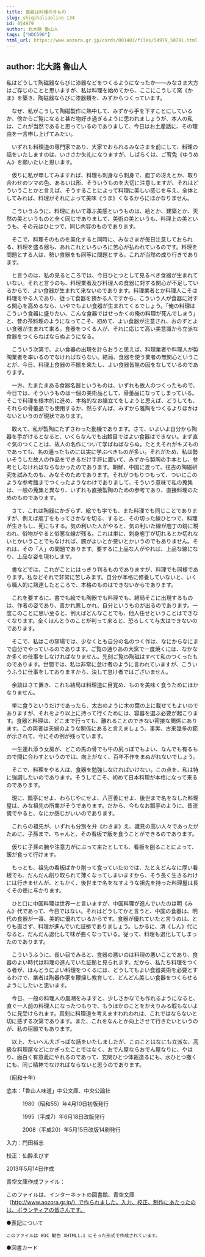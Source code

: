 ```yaml
---
title: 食器は料理のきもの
slug: shiqihaliaolino-134
id: 054979
author: 北大路 魯山人
tags: ["NDC596"]
html_url: https://www.aozora.gr.jp/cards/001403/files/54979_50791.html
---
```


## author: 北大路 魯山人

私はどうして陶磁器ならびに漆器などをつくるようになったか――みなさま大方はご存じのことと思いますが、私は料理を始めてから、ここにこうして窯《かま》を築き、陶磁器ならびに漆器類を、みずからつくっています。

　なぜ、私がこうして陶磁製作に熱中して、みずから手を下すことにしているか、傍からご覧になると甚だ物好き過ぎるように思われましょうが、本人の私は、これが当然であると思っているのでありまして、今日はお土産話に、その理由を一言申し上げてみたい。

　いずれも料理道の専門家であり、大家でおられるみなさまを前にして、料理の話をいたしますのは、いささか失礼になりますが、しばらくは、ご宥免《ゆうめん》を願いたいと思います。

　仮りに私が申してみますれば、料理も刺身なら刺身で、庖丁の冴えとか、取り合わせのツマの色、あるいは形、そういうものを大切に注意しますが、それはどういうことかと言えば、そうすることによって料理に美しい感じを与え、全体としてみれば、料理がそれによって美味《うま》くなるからにほかなりません。

　こういうふうに、料理において尊ぶ美感というものは、絵とか、建築とか、天然の美というものと全く同じでありまして、美術の美というも、料理上の美というも、その元はひとつで、同じ内容のものであります。

　そこで、料理そのものを美化すると同時に、みなさまが毎日注意しておられる、料理を盛る器も、あれこれといろいろに苦心が払われているのです。料理を問題とする人は、勢い食器をも同等に問題とする。これが当然の成り行きであります。

　と言うのは、私の見るところでは、今日ひとつとして見るべき食器が生まれていない。それと言うのも、料理業者及び料理人の食器に対する関心が不足しているからで、よい食器が生まれて来ないのであります。料理業者とか料理人こそは料理をやる人であり、従って食器を預かる人ですから、こういう人が食器に対する関心を高めるなら、いやでもよい食器が生まれてくるでしょう。「俺の料理はこういう食器に盛りたい、こんな食器ではせっかくの俺の料理が死んでしまう」と、昔の茶料理のようになってこそ、初めて、よい食器が注意され、おのずとよい食器が生まれて来る。食器をつくる人が、それに応じて高い美意識から立派な食器をつくらねばならぬようになる。

　こういう次第で、よい食器の出現を計らおうと思えば、料理業者や料理人が製陶業者を率いるのでなければならない。結局、食器を使う業者の無関心ということが、今日、料理上食器の不振を来たし、よい食器皆無の因をなしているのであります。

　一方、たまたまある食器名器というものは、いずれも故人のつくったもので、今日では、そういうものは一個の美術品として、骨董品になってしまっている。そこで料理を根本的に進め、本格的なお膳立てをしようと思えば、どうしても、それらの骨董品でも使用するか、然らずんば、みずから雅陶をつくるよりほかはないというのが現状であります。

　敢えて、私が製陶にたずさわった動機であります。さて、いよいよ自分から陶器を手がけるとなると、いくらなんでも出鱈目ではよい食器はできない。まず直ぐ気のつくことは、故人の名作について学ばねばならぬ。たとえそれがキズものであっても、名の通ったものには実に学ぶべきものが多い。それがため、私は勢いそうした故人の作品をできるだけ手許に置いて、みずから製陶の手本とし、参考としなければならなかったのであります。朝鮮、中国に渡って、往古の陶磁研究を試みたのも、みなそのためであります。それがつもりつもって、ついにこのような参考館までつくったようなわけでありまして、そういう意味で私の蒐集は、一般の蒐集と異なり、いずれも直接製陶のための参考であり、直接料理のためのものであります。

　さて、これは陶器にかぎらず、絵でも字でも、また料理でも同じことでありますが、例えば庖丁をもってさかなを切る、すると、その切った線ひとつで、料理が生きもし、死にもする。気の利いた人がやると、気の利いた線が庖丁の跡に現われ、俗物がやると俗悪な線が残る。これは単に、刺身庖丁が切れるとか切れないとかいうことでもなければ、腕がよいとか悪いとかいうのでもありません。それは、その「人」の問題であります。要するに上品な人がやれば、上品な線になり、上品な姿を現わします。

　書などでは、これがことにはっきり判るものでありますが、料理でも同様であります。私などそれで非常に苦しみます。自分が本格に修養していないと、いくら職人的に熟達したところで、本格のものはできないからであります。

　これを要するに、書でも絵でも陶器でも料理でも、結局そこに出現するものは、作者の姿であり、善かれ悪しかれ、自分というものが出るのであります。一度このことに思い至ると、例えばどんなことでも、他人任せということはできなくなります。全くほんとうのことが判って来ると、恐ろしくて与太はできないのであります。

　そこで、私はこの窯場では、少なくとも自分の名のつく作は、なにからなにまで自分でやっているのであります。ご覧の通りあの大窯で一度焼くには、なかなか多くの仕事をしなければなりません。先刻ご覧の陶磁はすべて私のつくったものであります。世間では、私は非常に怠け者のように言われていますが、こういうふうに仕事をしておりますから、決して怠け者ではございません。

　余談はさて置き、これも結局は料理道に目覚め、ものを美味く食うためにほかなりません。

　単に食うというだけであったら、太古のように木の葉の上に載せてもよいのでありますが、それをより以上に持って行くためには、容器を選ぶ必要が起こります。食器と料理は、どこまで行っても、離れることのできない密接な関係にあります。この両者は夫婦のような関係にあると言えましょう。事実、古来幾多の範が示されて、今にその例が残っています。

　一生連れ添う女房が、どこの馬の骨でも牛の尻っぽでもよい、なんでも有るもので間に合わすというのでは、向上がなく、百年不作をまぬがれないでしょう。

　そこで、料理をやる人は、食器を勉強しなければいけない。この点を、私は特に強調したいのであります。そうしてこそ、初めて日本料理が本格になって来るのであります。

　現に、瓢亭にせよ、わらじやにせよ、八百善にせよ、後世まで名をなした料理屋は、みな祖先の所業がそうであります。だから、今もなお瓢亭のように、昔流儀でやると、なにか感じがいいのであります。

　これらの祖先が、いずれも分別を弁《わきま》え、識見の高い人々であったがために、子孫まで、ちゃんと、その看板で飯を食うことができるのであります。

　仮りに子孫の腕や注意力がにぶって来たとしても、看板を削ることによって、飯が食って行けます。

　もっとも、祖先の看板ばかり削って食っていたのでは、たとえどんなに厚い看板でも、だんだん削り取られて薄くなってしまいますから、そう長く生きるわけには行きませんが、ともかく、後世まで名をなすような祖先を持った料理屋は長くその徳に与かります。

　ひと口に中国料理は世界一と言いますが、中国料理が進んでいたのは明《みん》代であって、今日ではない。それはどうしてかと言うと、中国の食器は、明代の食器が一番、美的に優れているからです。食器が優れていたと言うのは、とりも直さず、料理が進んでいた証拠でありましょう。しかるに、清《しん》代になると、だんだん退化して味が悪くなっている。従って、料理も退化してしまったのであります。

　こういうふうに、長い目でみると、食器の悪いのは料理の悪いことであり、食器のよい時代は料理の進んでいた証拠と見られます。だから、私たち料理をつくる者が、ほんとうによい料理をつくるには、どうしてもよい食器美術を必要とするわけで、業者は陶器作家を鞭撻し教育して、どんどん美しい食器をつくらせるようにしたいと思います。

　今日、一般の料理人の風潮をみますと、少しさかなでも作れるようになると、直ぐ一人前の料理人になったつもりで、もうほかのことをかえりみる暇もないように見受けられます。真剣に料理道を考えますわれわれは、これではならないと切に感ずる次第であります。また、これをなんとか向上させて行きたいというのが、私の宿願でもあります。

　以上、たいへん大ざっぱな話をいたしましたが、このことはなにも立派な、高級な料理屋などにかぎったことではなく、おでん屋ならおでん屋なりに、やはり、面白く有意義にやれるのであって、玄関ひとつ体裁造るにも、水ひとつ撒くにも、同じ精神でなければならないと思うのであります。

（昭和十年）













底本：「魯山人味道」中公文庫、中央公論社

　　　1980（昭和55）年4月10日初版発行

　　　1995（平成7）年6月18日改版発行

　　　2008（平成20）年5月15日改版14刷発行

入力：門田裕志

校正：仙酔ゑびす

2013年5月14日作成

青空文庫作成ファイル：

このファイルは、インターネットの図書館、青空文庫（http://www.aozora.gr.jp/）で作られました。入力、校正、制作にあたったのは、ボランティアの皆さんです。











●表記について


	このファイルは W3C 勧告 XHTML1.1 にそった形式で作成されています。







●図書カード
